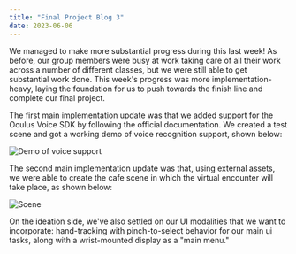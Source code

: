 ```yaml
---
title: "Final Project Blog 3"
date: 2023-06-06
---
```


We managed to make more substantial progress during this last week! As before, our group members were busy at work taking care of all their work across a number of different classes, but we were still able to get substantial work done. This week's progress was more implementation-heavy, laying the foundation for us to push towards the finish line and complete our final project.

The first main implementation update was that we added support for the Oculus Voice SDK by following the official documentation. We created a test scene and got a working demo of voice recognition support, shown below:

![Demo of voice support](/cse165-final-blog/assets/voice.png)

The second main implementation update was that, using external assets, we were able to create the cafe scene in which the virtual encounter will take place, as shown below:

![Scene](/cse165-final-blog/assets/scene.png)

On the ideation side, we've also settled on our UI modalities that we want to incorporate: hand-tracking with pinch-to-select behavior for our main ui tasks, along with a wrist-mounted display as a "main menu."

